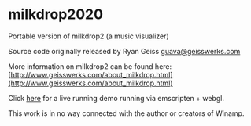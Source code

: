 # milkdrop2020
Portable version of milkdrop2 (a music visualizer)

Source code originally released by Ryan Geiss <guava@geisswerks.com>

More information on milkdrop2 can be found here: [http://www.geisswerks.com/about_milkdrop.html](http://www.geisswerks.com/about_milkdrop.html)

Click [here](http://s3-us-west-2.amazonaws.com/soundproof-vancouver/mdp/index.html) for a live running demo running via emscripten + webgl.

This work is in no way connected with the author or creators of Winamp.
